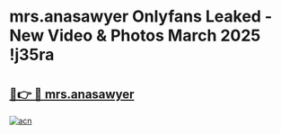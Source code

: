 # mrs.anasawyer Onlyfans Leaked - New Video & Photos March 2025 !j35ra

# <h2><a href="https://g70a1q.iuczelnia.edu.pl?title=mrs.anasawyer&ref=j35ra">🔗👉 🔴 mrs.anasawyer</a></h2>

[![acn](https://github.com/user-attachments/assets/0f9c940e-d8b0-45ae-aac7-cd30a18b3e1c)](https://g70a1q.iuczelnia.edu.pl?title=mrs.anasawyer&ref=j35ra)

